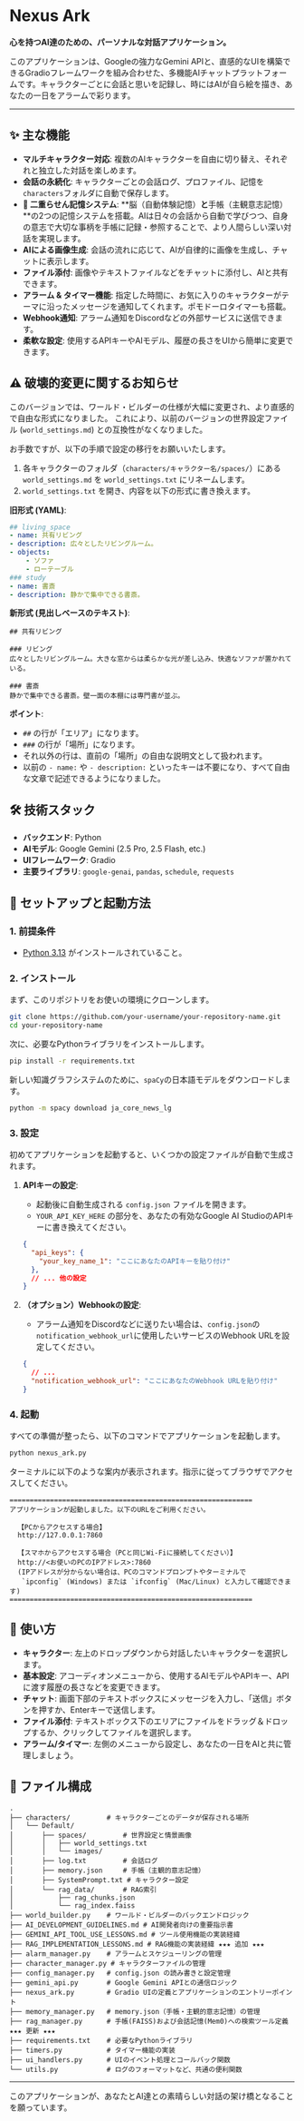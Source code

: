 # Nexus Ark

**心を持つAI達のための、パーソナルな対話アプリケーション。**

このアプリケーションは、Googleの強力なGemini APIと、直感的なUIを構築できるGradioフレームワークを組み合わせた、多機能AIチャットプラットフォームです。キャラクターごとに会話と思いを記録し、時にはAIが自ら絵を描き、あなたの一日をアラームで彩ります。

---

<!-- ここにアプリケーションのスクリーンショットを挿入すると、より魅力的になります -->
<!-- ![App Screenshot](path/to/your/screenshot.png) -->

## ✨ 主な機能

*   **マルチキャラクター対応**: 複数のAIキャラクターを自由に切り替え、それぞれと独立した対話を楽しめます。
*   **会話の永続化**: キャラクターごとの会話ログ、プロファイル、記憶を`characters`フォルダに自動で保存します。
*   **🧠 二重らせん記憶システム**: **脳（自動体験記憶）**と**手帳（主観意志記憶）**の2つの記憶システムを搭載。AIは日々の会話から自動で学びつつ、自身の意志で大切な事柄を手帳に記録・参照することで、より人間らしい深い対話を実現します。
*   **AIによる画像生成**: 会話の流れに応じて、AIが自律的に画像を生成し、チャットに表示します。
*   **ファイル添付**: 画像やテキストファイルなどをチャットに添付し、AIと共有できます。
*   **アラーム & タイマー機能**: 指定した時間に、お気に入りのキャラクターがテーマに沿ったメッセージを通知してくれます。ポモドーロタイマーも搭載。
*   **Webhook通知**: アラーム通知をDiscordなどの外部サービスに送信できます。
*   **柔軟な設定**: 使用するAPIキーやAIモデル、履歴の長さをUIから簡単に変更できます。

## ⚠️ 破壊的変更に関するお知らせ

このバージョンでは、ワールド・ビルダーの仕様が大幅に変更され、より直感的で自由な形式になりました。
これにより、以前のバージョンの世界設定ファイル (`world_settings.md`) との互換性がなくなりました。

お手数ですが、以下の手順で設定の移行をお願いいたします。

1.  各キャラクターのフォルダ（`characters/キャラクター名/spaces/`）にある `world_settings.md` を `world_settings.txt` にリネームします。
2.  `world_settings.txt` を開き、内容を以下の形式に書き換えます。

**旧形式 (YAML)**:
```yaml
## living_space
- name: 共有リビング
- description: 広々としたリビングルーム。
- objects:
    - ソファ
    - ローテーブル
### study
- name: 書斎
- description: 静かで集中できる書斎。
```

**新形式 (見出しベースのテキスト)**:
```text
## 共有リビング

### リビング
広々としたリビングルーム。大きな窓からは柔らかな光が差し込み、快適なソファが置かれている。

### 書斎
静かで集中できる書斎。壁一面の本棚には専門書が並ぶ。
```

**ポイント**:
- `##` の行が「エリア」になります。
- `###` の行が「場所」になります。
- それ以外の行は、直前の「場所」の自由な説明文として扱われます。
- 以前の `- name:` や `- description:` といったキーは不要になり、すべて自由な文章で記述できるようになりました。

## 🛠️ 技術スタック

*   **バックエンド**: Python
*   **AIモデル**: Google Gemini (2.5 Pro, 2.5 Flash, etc.)
*   **UIフレームワーク**: Gradio
*   **主要ライブラリ**: `google-genai`, `pandas`, `schedule`, `requests`

## 🚀 セットアップと起動方法

### 1. 前提条件

*   [Python 3.13](https://www.python.org/downloads/) がインストールされていること。

### 2. インストール

まず、このリポジトリをお使いの環境にクローンします。
```bash
git clone https://github.com/your-username/your-repository-name.git
cd your-repository-name
```

次に、必要なPythonライブラリをインストールします。
```bash
pip install -r requirements.txt
```

新しい知識グラフシステムのために、`spaCy`の日本語モデルをダウンロードします。
```bash
python -m spacy download ja_core_news_lg
```

### 3. 設定

初めてアプリケーションを起動すると、いくつかの設定ファイルが自動で生成されます。

1.  **APIキーの設定**:
    *   起動後に自動生成される `config.json` ファイルを開きます。
    *   `YOUR_API_KEY_HERE` の部分を、あなたの有効なGoogle AI StudioのAPIキーに書き換えてください。
    ```json
    {
      "api_keys": {
        "your_key_name_1": "ここにあなたのAPIキーを貼り付け"
      },
      // ... 他の設定
    }
    ```

2.  **（オプション）Webhookの設定**:
    *   アラーム通知をDiscordなどに送りたい場合は、`config.json`の`notification_webhook_url`に使用したいサービスのWebhook URLを設定してください。
    ```json
    {
      // ...
      "notification_webhook_url": "ここにあなたのWebhook URLを貼り付け"
    }
    ```

### 4. 起動

すべての準備が整ったら、以下のコマンドでアプリケーションを起動します。

```bash
python nexus_ark.py
```

ターミナルに以下のような案内が表示されます。指示に従ってブラウザでアクセスしてください。

```
============================================================
アプリケーションが起動しました。以下のURLをご利用ください。

  【PCからアクセスする場合】
  http://127.0.0.1:7860

  【スマホからアクセスする場合（PCと同じWi-Fiに接続してください）】
  http://<お使いのPCのIPアドレス>:7860
  (IPアドレスが分からない場合は、PCのコマンドプロンプトやターミナルで
   `ipconfig` (Windows) または `ifconfig` (Mac/Linux) と入力して確認できます)
============================================================
```

## 📖 使い方

*   **キャラクター**: 左上のドロップダウンから対話したいキャラクターを選択します。
*   **基本設定**: アコーディオンメニューから、使用するAIモデルやAPIキー、APIに渡す履歴の長さなどを変更できます。
*   **チャット**: 画面下部のテキストボックスにメッセージを入力し、「送信」ボタンを押すか、Enterキーで送信します。
*   **ファイル添付**: テキストボックス下のエリアにファイルをドラッグ＆ドロップするか、クリックしてファイルを選択します。
*   **アラーム/タイマー**: 左側のメニューから設定し、あなたの一日をAIと共に管理しましょう。

## 📁 ファイル構成

```
.
├── characters/         # キャラクターごとのデータが保存される場所
│   └── Default/
│       ├── spaces/         # 世界設定と情景画像
│       │   ├── world_settings.txt
│       │   └── images/
│       ├── log.txt         # 会話ログ
│       ├── memory.json     # 手帳（主観的意志記憶）
│       ├── SystemPrompt.txt # キャラクター設定
│       └── rag_data/       # RAG索引
│           ├── rag_chunks.json
│           └── rag_index.faiss
├── world_builder.py    # ワールド・ビルダーのバックエンドロジック
├── AI_DEVELOPMENT_GUIDELINES.md # AI開発者向けの重要指示書
├── GEMINI_API_TOOL_USE_LESSONS.md # ツール使用機能の実装経緯
├── RAG_IMPLEMENTATION_LESSONS.md # RAG機能の実装経緯 ★★★ 追加 ★★★
├── alarm_manager.py    # アラームとスケジューリングの管理
├── character_manager.py # キャラクターファイルの管理
├── config_manager.py   # config.json の読み書きと設定管理
├── gemini_api.py       # Google Gemini APIとの通信ロジック
├── nexus_ark.py        # Gradio UIの定義とアプリケーションのエントリーポイント
├── memory_manager.py   # memory.json（手帳・主観的意志記憶）の管理
├── rag_manager.py      # 手帳(FAISS)および会話記憶(Mem0)への検索ツール定義 ★★★ 更新 ★★★
├── requirements.txt    # 必要なPythonライブラリ
├── timers.py           # タイマー機能の実装
├── ui_handlers.py      # UIのイベント処理とコールバック関数
└── utils.py            # ログのフォーマットなど、共通の便利関数
```

---
このアプリケーションが、あなたとAI達との素晴らしい対話の架け橋となることを願っています。
